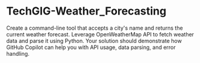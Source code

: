 # TechGIG-Weather_Forecasting
Create a command-line tool that accepts a city's name and returns the current weather forecast. Leverage OpenWeatherMap API to fetch weather data and parse it using Python. Your solution should demonstrate how GitHub Copilot can help you with API usage, data parsing, and error handling.
